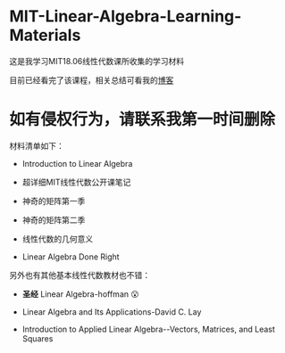 # MIT-Linear-Algebra-Learning-Materials
这是我学习MIT18.06线性代数课所收集的学习材料

目前已经看完了该课程，相关总结可看我的[博客](https://richardyu114.github.io/2019/02/14/Linear-Algebra-of-MIT/)

# 如有侵权行为，请联系我第一时间删除

材料清单如下：

- Introduction to Linear Algebra

- 超详细MIT线性代数公开课笔记

- 神奇的矩阵第一季

- 神奇的矩阵第二季

- 线性代数的几何意义

- Linear Algebra Done Right



另外也有其他基本线性代数教材也不错：

- **圣经** Linear Algebra-hoffman :open_mouth:

- Linear Algebra and Its Applications-David C. Lay
- Introduction to Applied Linear Algebra--Vectors, Matrices, and Least Squares
